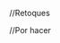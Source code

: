 //Retoques

<!--La autenticacion ya esta, solamente faltaria agregarle dentro del registro que el usuario pueda elegir el nombre de usuario con el que se quiera dar de alta si es que se registro con mail directo-->

//Por hacer
<!--Ver como conectarse a la api de peliculas-->
